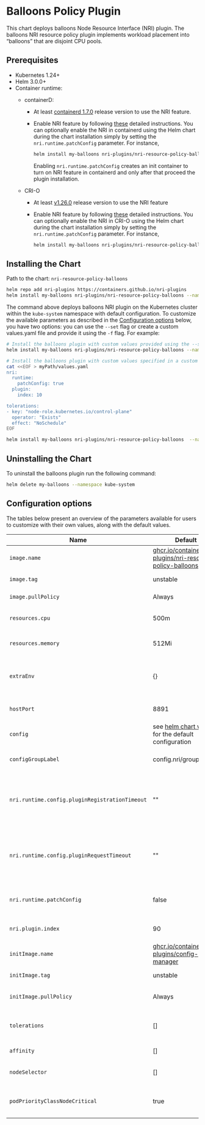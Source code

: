 # Balloons Policy Plugin

This chart deploys balloons Node Resource Interface (NRI) plugin. The balloons
NRI resource policy plugin implements workload placement into “balloons” that
are disjoint CPU pools.

## Prerequisites

- Kubernetes 1.24+
- Helm 3.0.0+
- Container runtime:
  - containerD:
    - At least [containerd 1.7.0](https://github.com/containerd/containerd/releases/tag/v1.7.0)
      release version to use the NRI feature.

    - Enable NRI feature by following
      [these](https://github.com/containerd/containerd/blob/main/docs/NRI.md#enabling-nri-support-in-containerd)
      detailed instructions. You can optionally enable the NRI in containerd
      using the Helm chart during the chart installation simply by setting the
      `nri.runtime.patchConfig` parameter. For instance,

      ```sh
      helm install my-balloons nri-plugins/nri-resource-policy-balloons --set nri.runtime.patchConfig=true --namespace kube-system
      ```

      Enabling `nri.runtime.patchConfig` creates an init container to turn on
      NRI feature in containerd and only after that proceed the plugin
      installation.

  - CRI-O
    - At least [v1.26.0](https://github.com/cri-o/cri-o/releases/tag/v1.26.0)
      release version to use the NRI feature
    - Enable NRI feature by following
      [these](https://github.com/cri-o/cri-o/blob/main/docs/crio.conf.5.md#crionri-table)
      detailed instructions.  You can optionally enable the NRI in CRI-O using
      the Helm chart during the chart installation simply by setting the
      `nri.runtime.patchConfig` parameter. For instance,

      ```sh
      helm install my-balloons nri-plugins/nri-resource-policy-balloons --namespace kube-system --set nri.runtime.patchConfig=true
      ```

## Installing the Chart

Path to the chart: `nri-resource-policy-balloons`

```sh
helm repo add nri-plugins https://containers.github.io/nri-plugins
helm install my-balloons nri-plugins/nri-resource-policy-balloons --namespace kube-system
```

The command above deploys balloons NRI plugin on the Kubernetes cluster within
the `kube-system` namespace with default configuration. To customize the
available parameters as described in the [Configuration options](#configuration-options)
below, you have two options: you can use the `--set` flag or create a custom
values.yaml file and provide it using the `-f` flag. For example:

```sh
# Install the balloons plugin with custom values provided using the --set option
helm install my-balloons nri-plugins/nri-resource-policy-balloons --namespace kube-system --set nri.runtime.patchConfig=true
```

```sh
# Install the balloons plugin with custom values specified in a custom values.yaml file
cat <<EOF > myPath/values.yaml
nri:
  runtime:
    patchConfig: true
  plugin:
    index: 10

tolerations:
- key: "node-role.kubernetes.io/control-plane"
  operator: "Exists"
  effect: "NoSchedule"
EOF

helm install my-balloons nri-plugins/nri-resource-policy-balloons  --namespace kube-system -f myPath/values.yaml
```

## Uninstalling the Chart

To uninstall the balloons plugin run the following command:

```sh
helm delete my-balloons --namespace kube-system
```

## Configuration options

The tables below present an overview of the parameters available for users to
customize with their own values, along with the default values.

| Name                     | Default                                                                                                                       | Description                                          |
| ------------------------ | ----------------------------------------------------------------------------------------------------------------------------- | ---------------------------------------------------- |
| `image.name`             | [ghcr.io/containers/nri-plugins/nri-resource-policy-balloons](https://ghcr.io/containers/nri-plugins/nri-resource-policy-balloons)    | container image name                                 |
| `image.tag`              | unstable                                                                                                                      | container image tag                                  |
| `image.pullPolicy`       | Always                                                                                                                        | image pull policy                                    |
| `resources.cpu`          | 500m                                                                                                                          | cpu resources for the Pod                            |
| `resources.memory`       | 512Mi                                                                                                                         | memory qouta for the Pod                             |
| `extraEnv`               | {}                                                                                                                            | extra environment variables to inject (string map)   |
| `hostPort`               | 8891                                                                                                                          | metrics port to expose on the host                   |
| `config`                 | see [helm chart values](tree:/deployment/helm/balloons/values.yaml) for the default configuration                       | plugin configuration data                            |
| `configGroupLabel`       | config.nri/group                                                                                                        | node label for grouping configuration                |
| `nri.runtime.config.pluginRegistrationTimeout` | ""                                                                                                      | set NRI plugin registration timeout in NRI config of containerd or CRI-O |
| `nri.runtime.config.pluginRequestTimeout`      | ""                                                                                                      | set NRI plugin request timeout in NRI config of containerd or CRI-O |
| `nri.runtime.patchConfig` | false                                                                                                                        | patch NRI configuration in containerd or CRI-O       |
| `nri.plugin.index`        | 90                                                                                                                           | NRI plugin index to register with            
| `initImage.name`         | [ghcr.io/containers/nri-plugins/config-manager](https://ghcr.io/containers/nri-plugins/config-manager)                        | init container image name                            |
| `initImage.tag`          | unstable                                                                                                                      | init container image tag                             |
| `initImage.pullPolicy`   | Always                                                                                                                        | init container image pull policy                     |
| `tolerations`            | []                                                                                                                            | specify taint toleration key, operator and effect    |
| `affinity`               | []                                                                                                                            | specify node affinity                                |
| `nodeSelector`           | []                                                                                                                            | specify node selector labels                         |
| `podPriorityClassNodeCritical` | true                                                                                                                          | enable [marking Pod as node critical](https://kubernetes.io/docs/tasks/administer-cluster/guaranteed-scheduling-critical-addon-pods/#marking-pod-as-critical)                       |
